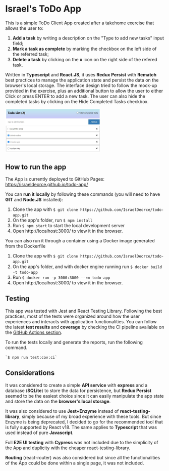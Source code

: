 
# Israel's ToDo App

This is a simple ToDo Client App created after a takehome exercise that allows the user to:

 1. **Add a task** by writing a description on the "Type to add new tasks" input field;
 2. **Mark a task as complete** by marking the checkbox on the left side of the referred task;
 3. **Delete a task** by clicking on the **x** icon on the right side of the refered task.

  Written in **Typescript** and **React.JS**, it uses **Redux Persist** with **Rematch** best practices to manage the application state and persist the data on the browser's local storage.
  The interface design tried to follow the mock-up provided in the exercise, plus an additional button to allow the user to either Click or press ENTER to add a new task. The user can also hide the completed tasks by clicking on the Hide Completed Tasks checkbox.

 <img src=".github/screen.JPG" width="60%" />

## How to run the app
The App is currently deployed to GitHub Pages: https://israeldeorce.github.io/todo-app/

You can **run it locally** by following these commands (you will need to have **GIT** and **Node.JS** installed):
 1. Clone the app with `$ git clone https://github.com/IsraelDeorce/todo-app.git`
 2. On the app's folder, run `$ npm install`
 3. Run `$ npm start` to start the local development server
 4. Open http://localhost:3000/ to view it in the browser.

You can also run it through a container using a Docker image generated from the Dockerfile
 1. Clone the app with `$ git clone https://github.com/IsraelDeorce/todo-app.git`
 2. On the app's folder, and with docker engine running run `$ docker build -t todo-app` 
 3. Run `$ docker run -p 3000:3000 --rm todo-app`
 4. Open http://localhost:3000/ to view it in the browser.

## Testing
This app was tested with Jest and React Testing Library. Following the best practices, most of the tests were organized around how the user experiences and interacts with application functionalities.
You can follow the latest **test results** and **coverage** by checking the CI pipeline available on the [GitHub Actions section](https://github.com/IsraelDeorce/todo-app/actions).

To run the tests locally and generate the reports, run the following command.

    `$ npm run test:cov:ci`

## Considerations
It was considered to create a simple **API service** with **express** and a database (**SQLite**) to store the data for persistence, but **Redux Persist** seemed to be the easiest choice since it can easily manipulate the app state and store the data on the **browser's local storage**.

It was also considered to use **Jest+Enzyme** instead of **react-testing-library**, simply because of my broad experience with these tools. But since Enzyme is being deprecated, I decided to go for the recommended tool that is fully supported by React v18. The same applies to **Typescript** that was used instead of pure **Javascript**.

Full **E2E UI testing** with **Cypress** was not included due to the simplicity of the App and duplicity with the cheaper react-testing-library.

**Routing** (react-router) was also considered but since all the functionalities of the App could be done within a single page, it was not included.
